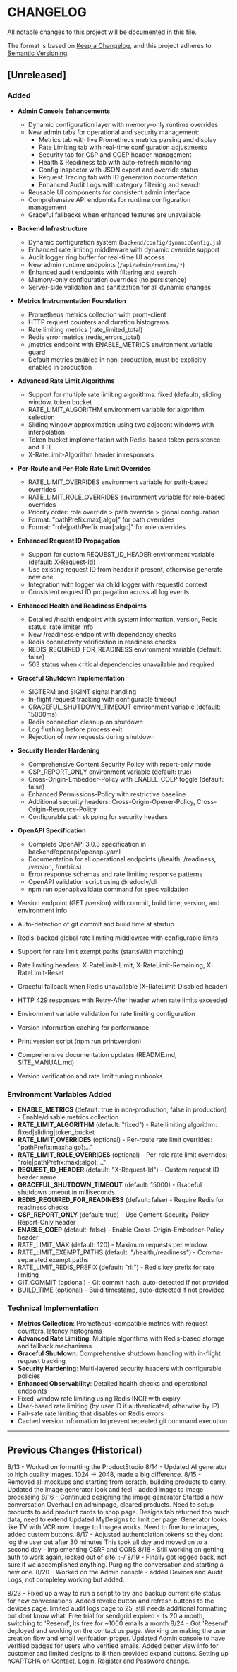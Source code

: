 # CHANGELOG

All notable changes to this project will be documented in this file.

The format is based on [Keep a Changelog](https://keepachangelog.com/en/1.0.0/),
and this project adheres to [Semantic Versioning](https://semver.org/spec/v2.0.0.html).

## [Unreleased]

### Added
- **Admin Console Enhancements**
  - Dynamic configuration layer with memory-only runtime overrides
  - New admin tabs for operational and security management:
    - Metrics tab with live Prometheus metrics parsing and display
    - Rate Limiting tab with real-time configuration adjustments
    - Security tab for CSP and COEP header management
    - Health & Readiness tab with auto-refresh monitoring
    - Config Inspector with JSON export and override status
    - Request Tracing tab with ID generation documentation
    - Enhanced Audit Logs with category filtering and search
  - Reusable UI components for consistent admin interface
  - Comprehensive API endpoints for runtime configuration management
  - Graceful fallbacks when enhanced features are unavailable

- **Backend Infrastructure**
  - Dynamic configuration system (`backend/config/dynamicConfig.js`)
  - Enhanced rate limiting middleware with dynamic override support
  - Audit logger ring buffer for real-time UI access
  - New admin runtime endpoints (`/api/admin/runtime/*`)
  - Enhanced audit endpoints with filtering and search
  - Memory-only configuration overrides (no persistence)
  - Server-side validation and sanitization for all dynamic changes

- **Metrics Instrumentation Foundation**
  - Prometheus metrics collection with prom-client
  - HTTP request counters and duration histograms
  - Rate limiting metrics (rate_limited_total)
  - Redis error metrics (redis_errors_total)
  - /metrics endpoint with ENABLE_METRICS environment variable guard
  - Default metrics enabled in non-production, must be explicitly enabled in production

- **Advanced Rate Limit Algorithms**
  - Support for multiple rate limiting algorithms: fixed (default), sliding window, token bucket
  - RATE_LIMIT_ALGORITHM environment variable for algorithm selection
  - Sliding window approximation using two adjacent windows with interpolation
  - Token bucket implementation with Redis-based token persistence and TTL
  - X-RateLimit-Algorithm header in responses

- **Per-Route and Per-Role Rate Limit Overrides**
  - RATE_LIMIT_OVERRIDES environment variable for path-based overrides
  - RATE_LIMIT_ROLE_OVERRIDES environment variable for role-based overrides
  - Priority order: role override > path override > global configuration
  - Format: "pathPrefix:max[:algo]" for path overrides
  - Format: "role|pathPrefix:max[:algo]" for role overrides

- **Enhanced Request ID Propagation**
  - Support for custom REQUEST_ID_HEADER environment variable (default: X-Request-Id)
  - Use existing request ID from header if present, otherwise generate new one
  - Integration with logger via child logger with requestId context
  - Consistent request ID propagation across all log events

- **Enhanced Health and Readiness Endpoints**
  - Detailed /health endpoint with system information, version, Redis status, rate limiter info
  - New /readiness endpoint with dependency checks
  - Redis connectivity verification in readiness checks
  - REDIS_REQUIRED_FOR_READINESS environment variable (default: false)
  - 503 status when critical dependencies unavailable and required

- **Graceful Shutdown Implementation**
  - SIGTERM and SIGINT signal handling
  - In-flight request tracking with configurable timeout
  - GRACEFUL_SHUTDOWN_TIMEOUT environment variable (default: 15000ms)
  - Redis connection cleanup on shutdown
  - Log flushing before process exit
  - Rejection of new requests during shutdown

- **Security Header Hardening**
  - Comprehensive Content Security Policy with report-only mode
  - CSP_REPORT_ONLY environment variable (default: true)
  - Cross-Origin-Embedder-Policy with ENABLE_COEP toggle (default: false)
  - Enhanced Permissions-Policy with restrictive baseline
  - Additional security headers: Cross-Origin-Opener-Policy, Cross-Origin-Resource-Policy
  - Configurable path skipping for security headers

- **OpenAPI Specification**
  - Complete OpenAPI 3.0.3 specification in backend/openapi/openapi.yaml
  - Documentation for all operational endpoints (/health, /readiness, /version, /metrics)
  - Error response schemas and rate limiting response patterns
  - OpenAPI validation script using @redocly/cli
  - npm run openapi:validate command for spec validation

- Version endpoint (GET /version) with commit, build time, version, and environment info
- Auto-detection of git commit and build time at startup
- Redis-backed global rate limiting middleware with configurable limits
- Support for rate limit exempt paths (startsWith matching)
- Rate limiting headers: X-RateLimit-Limit, X-RateLimit-Remaining, X-RateLimit-Reset
- Graceful fallback when Redis unavailable (X-RateLimit-Disabled header)
- HTTP 429 responses with Retry-After header when rate limits exceeded
- Environment variable validation for rate limiting configuration
- Version information caching for performance
- Print version script (npm run print:version)
- Comprehensive documentation updates (README.md, SITE_MANUAL.md)
- Version verification and rate limit tuning runbooks

### Environment Variables Added
- **ENABLE_METRICS** (default: true in non-production, false in production) - Enable/disable metrics collection
- **RATE_LIMIT_ALGORITHM** (default: "fixed") - Rate limiting algorithm: fixed|sliding|token_bucket
- **RATE_LIMIT_OVERRIDES** (optional) - Per-route rate limit overrides: "pathPrefix:max[:algo];..."
- **RATE_LIMIT_ROLE_OVERRIDES** (optional) - Per-role rate limit overrides: "role|pathPrefix:max[:algo];..."
- **REQUEST_ID_HEADER** (default: "X-Request-Id") - Custom request ID header name
- **GRACEFUL_SHUTDOWN_TIMEOUT** (default: 15000) - Graceful shutdown timeout in milliseconds
- **REDIS_REQUIRED_FOR_READINESS** (default: false) - Require Redis for readiness checks
- **CSP_REPORT_ONLY** (default: true) - Use Content-Security-Policy-Report-Only header
- **ENABLE_COEP** (default: false) - Enable Cross-Origin-Embedder-Policy header
- RATE_LIMIT_MAX (default: 120) - Maximum requests per window
- RATE_LIMIT_EXEMPT_PATHS (default: "/health,/readiness") - Comma-separated exempt paths
- RATE_LIMIT_REDIS_PREFIX (default: "rl:") - Redis key prefix for rate limiting
- GIT_COMMIT (optional) - Git commit hash, auto-detected if not provided
- BUILD_TIME (optional) - Build timestamp, auto-detected if not provided

### Technical Implementation
- **Metrics Collection**: Prometheus-compatible metrics with request counters, latency histograms
- **Advanced Rate Limiting**: Multiple algorithms with Redis-based storage and fallback mechanisms
- **Graceful Shutdown**: Comprehensive shutdown handling with in-flight request tracking
- **Security Hardening**: Multi-layered security headers with configurable policies
- **Enhanced Observability**: Detailed health checks and operational endpoints
- Fixed-window rate limiting using Redis INCR with expiry
- User-based rate limiting (by user ID if authenticated, otherwise by IP)
- Fail-safe rate limiting that disables on Redis errors
- Cached version information to prevent repeated git command execution

---

## Previous Changes (Historical)

8/13 - Worked on formatting the ProductStudio
8/14 - Updated AI generator to high quality images. 1024 -> 2048, made a big difference.
8/15 - Removed all mockups and starting from scratch, building products to carry.
  Updated the image generator look and feel - added image to image processing
8/16 - Continued designing the image generator
  Started a new conversation
  Overhaul on adminpage, cleared products.
  Need to setup products to add product cards to shop page.
  Designs tab returned too much data, need to extend
  Updated MyDesigns to limit per page.
  Generator looks like TV with VCR now.
  Image to Imagea works.
  Need to fine tune images, added custom buttons.
8/17 - Adjusted authentciation tokens so they dont log the user out after 30 minutes
  This took all day and moved on to a second day - implementing CSRF and CORS
8/18 - Still working on getting auth to work again, locked out of site. :-/
8/19 - Finally got logged back, not sure if we accomplished anything.
  Purging the conversation and starting a new one. 
8/20 - Worked on the Admin console - added Devices and Audit Logs, not compleley working but added.

8/23 - Fixed up a way to run a script to try and backup current site status for new convesrations.
  Added revoke button and refresh buttons to the devices page. limited audit logs page to 25, still needs additional formatting but dont know what. 
  Free trial for sendgrid expired - its 20 a month, switching to 'Resend', its free for ~1000 emails a month
8/24 - Got 'Resend' deployed and working on the contact us page. Working on making the user creation flow and email verifcation proper. Updated Admin console to have verified badges for users who verified emails. Added better view info for customer and limited designs to 8 then provided expand buttons.
Setting up hCAPTCHA on Contact, Login, Register and Password change. 










